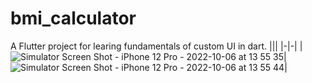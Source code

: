 # bmi_calculator

A Flutter project for learing fundamentals of custom UI in dart.
|||
|-|-|
|![Simulator Screen Shot - iPhone 12 Pro - 2022-10-06 at 13 55 35](https://user-images.githubusercontent.com/97328831/194261844-cb83946b-f05f-4889-a157-7705a29354ac.png)|![Simulator Screen Shot - iPhone 12 Pro - 2022-10-06 at 13 55 44](https://user-images.githubusercontent.com/97328831/194261902-3619fbed-8468-4c2d-b01b-b67e2c99c2b1.png)|
